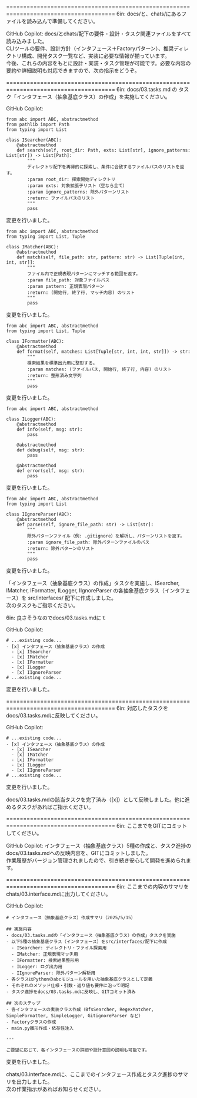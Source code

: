 ======================================================================================
6in: docs/と、chats/にあるファイルを読み込んで準備してください。

GitHub Copilot: docs/とchats/配下の要件・設計・タスク関連ファイルをすべて読み込みました。  
CLIツールの要件、設計方針（インタフェース＋Factoryパターン）、推奨ディレクトリ構成、開発タスク一覧など、実装に必要な情報が揃っています。  
今後、これらの内容をもとに設計・実装・タスク管理が可能です。必要な内容の要約や詳細説明も対応できますので、次の指示をどうぞ。

======================================================================================
6in: docs/03.tasks.md の  タスク「インタフェース（抽象基底クラス）の作成」を実施してください。

GitHub Copilot: 
````
from abc import ABC, abstractmethod
from pathlib import Path
from typing import List

class ISearcher(ABC):
    @abstractmethod
    def search(self, root_dir: Path, exts: List[str], ignore_patterns: List[str]) -> List[Path]:
        """
        ディレクトリ配下を再帰的に探索し、条件に合致するファイルパスのリストを返す。
        :param root_dir: 探索開始ディレクトリ
        :param exts: 対象拡張子リスト（空なら全て）
        :param ignore_patterns: 除外パターンリスト
        :return: ファイルパスのリスト
        """
        pass

````


変更を行いました。


````
from abc import ABC, abstractmethod
from typing import List, Tuple

class IMatcher(ABC):
    @abstractmethod
    def match(self, file_path: str, pattern: str) -> List[Tuple[int, int, str]]:
        """
        ファイル内で正規表現パターンにマッチする範囲を返す。
        :param file_path: 対象ファイルパス
        :param pattern: 正規表現パターン
        :return: (開始行, 終了行, マッチ内容) のリスト
        """
        pass

````


変更を行いました。


````
from abc import ABC, abstractmethod
from typing import List, Tuple

class IFormatter(ABC):
    @abstractmethod
    def format(self, matches: List[Tuple[str, int, int, str]]) -> str:
        """
        検索結果を標準出力用に整形する。
        :param matches: (ファイルパス, 開始行, 終了行, 内容) のリスト
        :return: 整形済み文字列
        """
        pass

````


変更を行いました。


````
from abc import ABC, abstractmethod

class ILogger(ABC):
    @abstractmethod
    def info(self, msg: str):
        pass

    @abstractmethod
    def debug(self, msg: str):
        pass

    @abstractmethod
    def error(self, msg: str):
        pass

````


変更を行いました。


````
from abc import ABC, abstractmethod
from typing import List

class IIgnoreParser(ABC):
    @abstractmethod
    def parse(self, ignore_file_path: str) -> List[str]:
        """
        除外パターンファイル（例: .gitignore）を解析し、パターンリストを返す。
        :param ignore_file_path: 除外パターンファイルのパス
        :return: 除外パターンのリスト
        """
        pass

````


変更を行いました。

「インタフェース（抽象基底クラス）の作成」タスクを実施し、ISearcher, IMatcher, IFormatter, ILogger, IIgnoreParser の各抽象基底クラス（インタフェース）を src/interfaces/ 配下に作成しました。  
次のタスクもご指示ください。

6in: 良さそうなのでdocs/03.tasks.mdにｔ

GitHub Copilot: 
````
# ...existing code...
- [x] インタフェース（抽象基底クラス）の作成
  - [x] ISearcher
  - [x] IMatcher
  - [x] IFormatter
  - [x] ILogger
  - [x] IIgnoreParser
# ...existing code...

````


変更を行いました。

======================================================================================
6in: 対応したタスクをdocs/03.tasks.mdに反映してください。

GitHub Copilot: 
````
# ...existing code...
- [x] インタフェース（抽象基底クラス）の作成
  - [x] ISearcher
  - [x] IMatcher
  - [x] IFormatter
  - [x] ILogger
  - [x] IIgnoreParser
# ...existing code...
````


変更を行いました。

docs/03.tasks.mdの該当タスクを完了済み（[x]）として反映しました。他に進めるタスクがあればご指示ください。

======================================================================================
6in: ここまでをGITにコミットしてください。

GitHub Copilot: インタフェース（抽象基底クラス）5種の作成と、タスク進捗のdocs/03.tasks.mdへの反映内容を、GITにコミットしました。  
作業履歴がバージョン管理されましたので、引き続き安心して開発を進められます。

======================================================================================
6in: ここまでの内容のサマリをchats/03.interface.mdに出力してください。

GitHub Copilot: 
````
# インタフェース（抽象基底クラス）作成サマリ（2025/5/15）

## 実施内容
- docs/03.tasks.mdの「インタフェース（抽象基底クラス）の作成」タスクを実施
- 以下5種の抽象基底クラス（インタフェース）をsrc/interfaces/配下に作成
  - ISearcher: ディレクトリ・ファイル探索用
  - IMatcher: 正規表現マッチ用
  - IFormatter: 検索結果整形用
  - ILogger: ログ出力用
  - IIgnoreParser: 除外パターン解析用
- 各クラスはPythonのabcモジュールを用いた抽象基底クラスとして定義
- それぞれのメソッド仕様・引数・返り値も要件に沿って明記
- タスク進捗をdocs/03.tasks.mdに反映し、GITコミット済み

## 次のステップ
- 各インタフェースの実装クラス作成（BfsSearcher, RegexMatcher, SimpleFormatter, SimpleLogger, GitignoreParser など）
- Factoryクラスの作成
- main.py雛形作成・依存性注入

---

ご要望に応じて、各インタフェースの詳細や設計意図の説明も可能です。
````


変更を行いました。

chats/03.interface.mdに、ここまでのインタフェース作成とタスク進捗のサマリを出力しました。  
次の作業指示があればお知らせください。